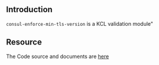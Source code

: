 ## Introduction

`consul-enforce-min-tls-version` is a KCL validation module"

## Resource

The Code source and documents are [here](https://github.com/kcl-lang/artifacthub/tree/main/consul-enforce-min-tls-version)
